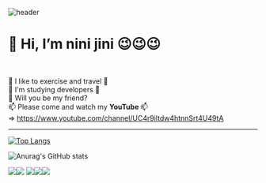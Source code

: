 

 ![header](https://capsule-render.vercel.app/api?text=NiniJini-GitHub&animation=fadeIn)

 <h1>👋 Hi, I’m nini jini 😉😉😉</h1>

 <br> 

👀 I like to exercise and travel 👀
  <br>
 🌱 I'm studying developers 🌱
  <br>
 💞️ Will you be my friend?
 <br>
📫 Please come and watch my <strong> YouTube </strong>  📫
<br> =>   https://www.youtube.com/channel/UC4r9iltdw4htnnSrt4U49tA


<hr>
<!---
gch00335/gch00335 is a ✨ special ✨ repository .
--->

[![Top Langs](https://github-readme-stats.vercel.app/api/top-langs/?username=gch00335)](https://github.com/anuraghazra/github-readme-stats)



![Anurag's GitHub stats](https://github-readme-stats.vercel.app/api?username=gch00335&count_private=true)


<img src="https://img.shields.io/badge/JAVA-007396?style=for-the-badge&logo=java&logoColor=white"><img src="https://img.shields.io/badge/javascript-F7DF1E?style=for-the-badge&logo=javascript&logoColor=white">
<img src="https://img.shields.io/badge/html5-E34F26?style=for-the-badge&logo=html5&logoColor=white"><img src="https://img.shields.io/badge/AWS-6DB33F?style=for-the-badge&logo=spring&logoColor=white"><img src="https://img.shields.io/badge/MySQL-4479A1?style=for-the-badge&logo=MySQL&logoColor=white">
